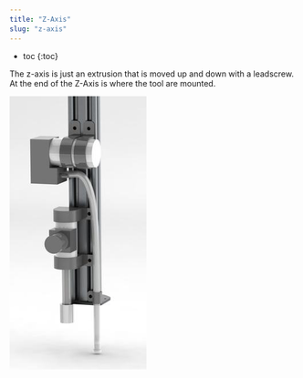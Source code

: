 ```yaml
---
title: "Z-Axis"
slug: "z-axis"
---
```


* toc
{:toc}

The z-axis is just an extrusion that is moved up and down with a leadscrew. At the end of the Z-Axis is where the tool are mounted.

![Genesis_V1_Tools.jpg](Genesis_V1_Tools.jpg)

